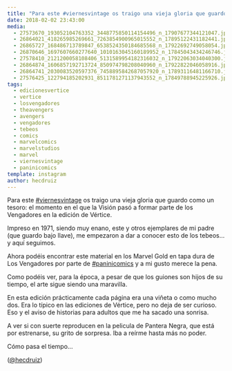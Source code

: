 ```yaml
---
title: "Para este #viernesvintage os traigo una vieja gloria que guardo como un tesoro: el momento en el que la Visión pasó a formar parte de los Vengadores en la edición de Vértice"
date: 2018-02-02 23:43:00
media: 
  - 27573670_193052104763352_3448775850114154496_n_17907677344121047.jpg
  - 26864021_418265985269661_7263854900965015552_n_17895122431182441.jpg
  - 26865727_168486713789847_6538524350184685568_n_17922692749058054.jpg
  - 26870646_1697607660277640_1010163045160189952_n_17845043434246746.jpg
  - 27578410_2121200058108406_5131589954182316032_n_17922063034040300.jpg
  - 26864874_1606857192713724_850974798208040960_n_17922822046058916.jpg
  - 26864741_2030083520597376_7458895842687057920_n_17893116481166710.jpg
  - 27576425_122794185202931_8511781271137943552_n_17849788945225926.jpg
tags: 
  - edicionesvertice
  - vertice
  - losvengadores
  - theavengers
  - avengers
  - vengadores
  - tebeos
  - comics
  - marvelcomics
  - marvelstudios
  - marvel
  - viernesvintage
  - paninicomics
template: instagram
author: hecdruiz
---
```


Para este [#viernesvintage](/tags/viernesvintage) os traigo una vieja gloria que guardo como un tesoro: el momento en el que la Visión pasó a formar parte de los Vengadores en la edición de Vértice.


Impreso en 1971, siendo muy enano, este y otros ejemplares de mi padre (que guardo bajo llave), me empezaron a dar a conocer esto de los tebeos... y aquí seguimos.


Ahora podéis encontrar este material en los Marvel Gold en tapa dura de Los Vengadores por parte de [#paninicomics](/tags/paninicomics) y a mi gusto merece la pena.


Como podéis ver, para la época, a pesar de que los guiones son hijos de su tiempo, el arte sigue siendo una maravilla.


En esta edición prácticamente cada página era una viñeta o como mucho dos. Era lo típico en las ediciones de Vértice, pero no deja de ser curioso. Eso y el aviso de historias para adultos que me ha sacado una sonrisa.


A ver si con suerte reproducen en la pelicula de Pantera Negra, que está por estrenarse, su grito de sorpresa. Iba a reírme hasta más no poder.


Cómo pasa el tiempo...




([@hecdruiz](https://instagram.com/hecdruiz))
